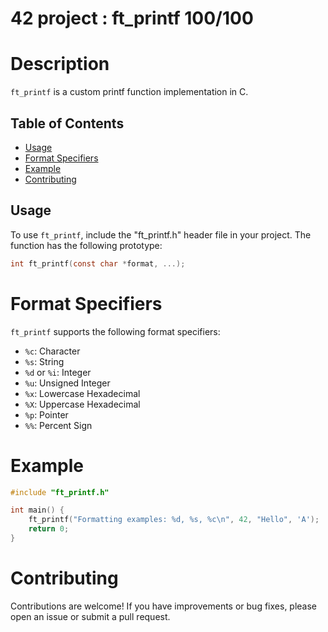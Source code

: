# 42 project : ft_printf 100/100

# Description
`ft_printf` is a custom printf function implementation in C.

## Table of Contents
- [Usage](#usage)
- [Format Specifiers](#format-specifiers)
- [Example](#example)
- [Contributing](#contributing)

## Usage
To use `ft_printf`, include the "ft_printf.h" header file in your project. The function has the following prototype:

```c
int ft_printf(const char *format, ...);
```
# Format Specifiers

`ft_printf` supports the following format specifiers:

- `%c`: Character
- `%s`: String
- `%d` or `%i`: Integer
- `%u`: Unsigned Integer
- `%x`: Lowercase Hexadecimal
- `%X`: Uppercase Hexadecimal
- `%p`: Pointer
- `%%`: Percent Sign


# Example
```c
#include "ft_printf.h"

int main() {
    ft_printf("Formatting examples: %d, %s, %c\n", 42, "Hello", 'A');
    return 0;
}
```
# Contributing
Contributions are welcome! If you have improvements or bug fixes, please open an issue or submit a pull request.
